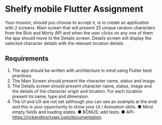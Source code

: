 # Shelfy mobile Flutter Assignment

Your mission, should you choose to accept it, is to create an
application with 2 screens.
Main screen that will present 25 unique random characters from
the Rick and Morty API and when the user clicks on any one of
them the app should move to the Details screen.
Details screen will display the selected character details with the
relevant location details.

## Requirements

1. The app should be written with architecture in mind using
   Flutter best practices.
2. The Main Screen should present the character name, status
   and image.
3. The Details screen should present character name, status,
   image and the details of the character origin and location.
   For each location present its name, type and dimension.
4. The UI and UX are not set (although you can see an example
   at the end) and this is your opportunity to show your UI /
   Animation skills.
   ● Mind empty fields and loading states.
   ● BONUS: add tests.
   ● API- https://rickandmortyapi.com/documentation.
